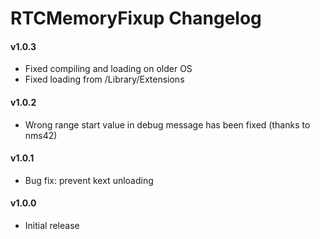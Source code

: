 RTCMemoryFixup Changelog
============================
#### v1.0.3
- Fixed compiling and loading on older OS
- Fixed loading from /Library/Extensions

#### v1.0.2
- Wrong range start value in debug message has been fixed (thanks to nms42)

#### v1.0.1
- Bug fix: prevent kext unloading 

#### v1.0.0
- Initial release
